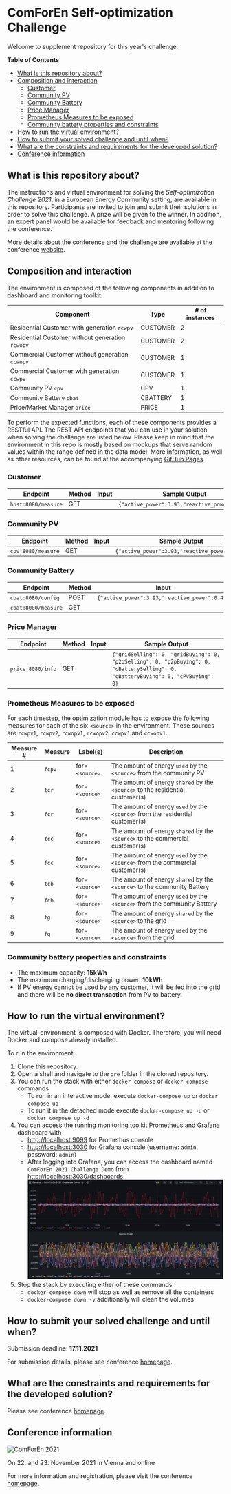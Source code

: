 # ComForEn Self-optimization Challenge

Welcome to supplement repository for this year's challenge.

**Table of Contents**
  * [What is this repository about?](#what-is-this-repository-about)
  * [Composition and interaction](#composition-and-interaction)
    + [Customer](#customer)
    + [Community PV](#community-pv)
    + [Community Battery](#community-battery)
    + [Price Manager](#price-manager)
    + [Prometheus Measures to be exposed](#prometheus-measures-to-be-exposed)
    + [Community battery properties and constraints](#community-battery-properties-and-constraints)
  * [How to run the virtual environment?](#how-to-run-the-virtual-environment)
  * [How to submit your solved challenge and until when?](#how-to-submit-your-solved-challenge-and-until-when)
  * [What are the constraints and requirements for the developed solution?](#what-are-the-constraints-and-requirements-for-the-developed-solution)
  * [Conference information](#conference-information)

## What is this repository about?

The instructions and virtual environment for solving the *Self-optimization Challenge 2021*, in a European Energy Community setting, are available in this repository. Participants are invited to join and submit their solutions in order to solve this challenge. A prize will be given to the winner. In addition, an expert panel would be available for feedback and mentoring following the conference.

More details about the conference and the challenge are available at the conference [website](http://www.comforen.org).

## Composition and interaction

The environment is composed of the following components in addition to dashboard and monitoring toolkit.

|                Component                |   Type   | # of instances |
| --------------------------------------- | -------- | -------------- |
| Residential Customer with generation `rcwpv`    | CUSTOMER | 2              |
| Residential Customer without generation `rcwopv` | CUSTOMER | 2              |
| Commercial Customer without generation `ccwopv` | CUSTOMER | 1              |
| Commercial Customer with generation `ccwpv`     | CUSTOMER | 1              |
| Community PV `cpv`                           | CPV      | 1              |
| Community Battery `cbat`                       | CBATTERY | 1              |
| Price/Market Manager `price`                    | PRICE    | 1              |

To perform the expected functions, each of these components provides a RESTful API. The REST API endpoints that you can use in your solution when solving the challenge are listed below. Please keep in mind that the environment in this repo is mostly based on mockups that serve random values within the range defined in the data model. More information, as well as other resources, can be found at the accompanying [GitHub Pages](https://comforen.github.io/).

### Customer

|      Endpoint       | Method | Input |                 Sample Output                 |
| ------------------- | ------ | ----- | --------------------------------------------- |
| `host:8080/measure` | GET    |       | `{"active_power":3.93,"reactive_power":0.47}` |

### Community PV

|      Endpoint       | Method | Input |                 Sample Output                 |
| ------------------- | ------ | ----- | --------------------------------------------- |
| `cpv:8080/measure` | GET    |       | `{"active_power":3.93,"reactive_power":0.47}` |

### Community Battery

|      Endpoint       | Method |                     Input                     |                 Sample Output                 |
| ------------------- | ------ | --------------------------------------------- | --------------------------------------------- |
| `cbat:8080/config`  | POST   | `{"active_power":3.93,"reactive_power":0.47}` | |
| `cbat:8080/measure` | GET    |                                               | `{"active_power":3.93,"reactive_power":0.47}` |

### Price Manager

|      Endpoint       | Method | Input |                                                           Sample Output                                                           |
| ------------------- | ------ | ----- | --------------------------------------------------------------------------------------------------------------------------------- |
| `price:8080/info` | GET    |       | `{"gridSelling": 0, "gridBuying": 0, "p2pSelling": 0, "p2pBuying": 0, "cBatterySelling": 0, "cBatteryBuying": 0, "cPVBuying": 0}` |

### Prometheus Measures to be exposed

For each timestep, the optimization module has to expose the following measures for each of the six `<source>` in the environment. These sources are `rcwpv1`, `rcwpv2`, `rcwopv1`, `rcwopv2`, `ccwpv1` and `ccwopv1`. 


| Measure # | Measure |    Label(s)    |                                  Description                                   |
| --------- | ------- | -------------- | ------------------------------------------------------------------------------ |
| 1         | `fcpv`  | for=`<source>` | The amount of energy `used` by the `<source>` from the community PV            |
| 2         | `tcr`   | for=`<source>` | The amount of energy `shared` by the `<source>` to the residential customer(s) |
| 3         | `fcr`   | for=`<source>` | The amount of energy `used` by the `<source>` from the residential customer(s) |
| 4         | `tcc`   | for=`<source>` | The amount of energy `shared` by the `<source>` to the commercial customer(s)  |
| 5         | `fcc`   | for=`<source>` | The amount of energy `used` by the `<source>` from the commercial customer(s)  |
| 6         | `tcb`   | for=`<source>` | The amount of energy `shared` by the `<source>` to the community Battery       |
| 7         | `fcb`   | for=`<source>` | The amount of energy `used` by the `<source>` from the community Battery       |
| 8         | `tg`    | for=`<source>` | The amount of energy `shared` by the `<source>` to the grid                    |
| 9        | `fg`    | for=`<source>` | The amount of energy `used` by the `<source>` from the grid                    |

### Community battery properties and constraints

* The maximum capacity: **15kWh**
* The maximum charging/discharging power: **10kWh**
* If PV energy cannot be used by any customer, it will be fed into the grid and there will be **no direct transaction** from PV to battery.

## How to run the virtual environment?

The virtual-environment is composed with Docker. Therefore, you will need Docker and compose already installed.

To run the environment:

1. Clone this repository.
2. Open a shell and navigate to the `pre` folder in the cloned repository.
3. You can run the stack with either `docker compose` or `docker-compose` commands
    * To run in an interactive mode, execute `docker-compose up` or `docker compose up`
    * To run it in the detached mode execute `docker-compose up -d` or `docker compose up -d`
4. You can access the running monitoring toolkit [Prometheus](https://prometheus.io/docs/introduction/overview/)  and [Grafana](https://grafana.com/) dashboard with
    * [http://localhost:9099](http://localhost:9099) for Promethus console
    * [http://localhost:3030](http://localhost:3030) for Grafana console (username: `admin`, password: `admin`)
    * After logging into Grafana, you can access the dashboard named `ComForEn 2021 Challenge Demo` from [http://localhost:3030/dashboards](http://localhost:3030/dashboards).
    ![Dashboard-sample](https://github.com/comforen/challenge2021/blob/main/docs/dashboard-sample.png)
5. Stop the stack by executing either of these commands
    * `docker-compose down` will stop as well as remove all the containers
    * `docker-compose down -v` additionally will clean the volumes

## How to submit your solved challenge and until when?

Submission deadline: **17.11.2021**

For submission details, please see conference [homepage](http://www.comforen.org).

## What are the constraints and requirements for the developed solution?

Please see conference [homepage](http://www.comforen.org).

## Conference information

![ComForEn 2021](http://www.comforen.org/.cm4all/mediadb/ComForEn_2021%20Logo.jpg)

On 22. and 23. November 2021 in Vienna and online

For more information and registration, please visit the conference [homepage](http://www.comforen.org).

